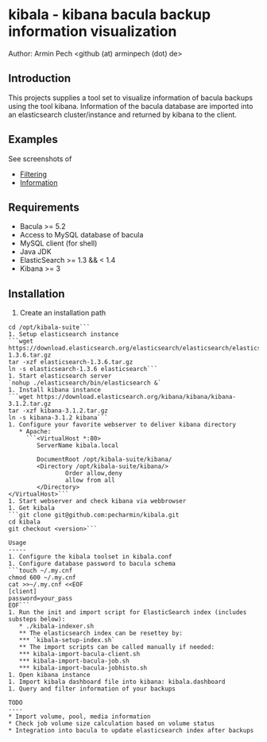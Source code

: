 kibala - kibana bacula backup information visualization
=======================================================

Author: Armin Pech <github (at) arminpech (dot) de>

Introduction
------------
This projects supplies a tool set to visualize information of bacula backups
using the tool kibana.
Information of the bacula database are imported into an elasticsearch
cluster/instance and returned by kibana to the client.

Examples
--------
See screenshots of
* [Filtering](/doc/screenshots/kibala1.png)
* [Information](/doc/screenshots/kibala2.png)

Requirements
------------
* Bacula >= 5.2
* Access to MySQL database of bacula
* MySQL client (for shell)
* Java JDK
* ElasticSearch >= 1.3 && < 1.4
* Kibana >= 3

Installation
------------
1. Create an installation path
```mkdir /opt/kibala-suite
cd /opt/kibala-suite```
1. Setup elasticsearch instance
```wget https://download.elasticsearch.org/elasticsearch/elasticsearch/elasticsearch-1.3.6.tar.gz
tar -xzf elasticsearch-1.3.6.tar.gz
ln -s elasticsearch-1.3.6 elasticsearch```
1. Start elasticsearch server
`nohup ./elasticsearch/bin/elasticsearch &`
1. Install kibana instance
```wget https://download.elasticsearch.org/kibana/kibana/kibana-3.1.2.tar.gz
tar -xzf kibana-3.1.2.tar.gz
ln -s kibana-3.1.2 kibana```
1. Configure your favorite webserver to deliver kibana directory
   * Apache:
     ```<VirtualHost *:80>
        ServerName kibala.local

        DocumentRoot /opt/kibala-suite/kibana/
        <Directory /opt/kibala-suite/kibana/>
                Order allow,deny
                allow from all
        </Directory>
</VirtualHost>```
1. Start webserver and check kibana via webbrowser
1. Get kibala
```git clone git@github.com:pecharmin/kibala.git
cd kibala
git checkout <version>```

Usage
-----
1. Configure the kibala toolset in kibala.conf
1. Configure database password to bacula schema
```touch ~/.my.cnf
chmod 600 ~/.my.cnf
cat >>~/.my.cnf <<EOF
[client]
password=your_pass
EOF```
1. Run the init and import script for ElasticSearch index (includes substeps below):
   * ./kibala-indexer.sh
   ** The elasticsearch index can be resettey by:
   *** `kibala-setup-index.sh`
   ** The import scripts can be called manually if needed:
   *** kibala-import-bacula-client.sh
   *** kibala-import-bacula-job.sh
   *** kibala-import-bacula-jobhisto.sh
1. Open kibana instance
1. Import kibala dashboard file into kibana: kibala.dashboard
1. Query and filter information of your backups

TODO
----
* Import volume, pool, media information
* Check job volume size calculation based on volume status
* Integration into bacula to update elasticsearch index after backups
